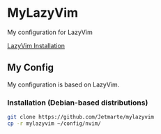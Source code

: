 
# MyLazyVim  
My configuration for LazyVim  

[LazyVim Installation](https://www.lazyvim.org/installation)  

## My Config  
My configuration is based on LazyVim.  

### Installation (Debian-based distributions)  
```sh
git clone https://github.com/Jetmarte/mylazyvim  
cp -r mylazyvim ~/config/nvim/  
